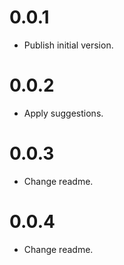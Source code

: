 # 0.0.1

  * Publish initial version.

# 0.0.2

  * Apply suggestions.

# 0.0.3

  * Change readme.

# 0.0.4

  * Change readme.
